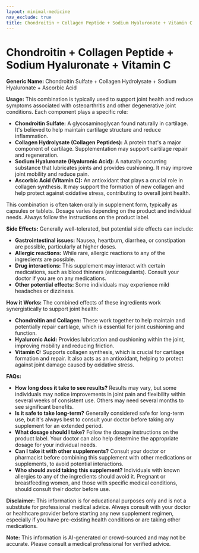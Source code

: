 ```yaml
---
layout: minimal-medicine
nav_exclude: true
title: Chondroitin + Collagen Peptide + Sodium Hyaluronate + Vitamin C
---
```


# Chondroitin + Collagen Peptide + Sodium Hyaluronate + Vitamin C

**Generic Name:**  Chondroitin Sulfate + Collagen Hydrolysate + Sodium Hyaluronate + Ascorbic Acid


**Usage:** This combination is typically used to support joint health and reduce symptoms associated with osteoarthritis and other degenerative joint conditions.  Each component plays a specific role:

* **Chondroitin Sulfate:** A glycosaminoglycan found naturally in cartilage. It's believed to help maintain cartilage structure and reduce inflammation.
* **Collagen Hydrolysate (Collagen Peptides):** A protein that's a major component of cartilage. Supplementation may support cartilage repair and regeneration.
* **Sodium Hyaluronate (Hyaluronic Acid):** A naturally occurring substance that lubricates joints and provides cushioning. It may improve joint mobility and reduce pain.
* **Ascorbic Acid (Vitamin C):** An antioxidant that plays a crucial role in collagen synthesis. It may support the formation of new collagen and help protect against oxidative stress, contributing to overall joint health.

This combination is often taken orally in supplement form, typically as capsules or tablets. Dosage varies depending on the product and individual needs.  Always follow the instructions on the product label.


**Side Effects:** Generally well-tolerated, but potential side effects can include:

* **Gastrointestinal issues:**  Nausea, heartburn, diarrhea, or constipation are possible, particularly at higher doses.
* **Allergic reactions:**  While rare, allergic reactions to any of the ingredients are possible.
* **Drug interactions:**  This supplement may interact with certain medications, such as blood thinners (anticoagulants). Consult your doctor if you are on any medications.
* **Other potential effects:** Some individuals may experience mild headaches or dizziness.


**How it Works:**  The combined effects of these ingredients work synergistically to support joint health:

* **Chondroitin and Collagen:**  These work together to help maintain and potentially repair cartilage, which is essential for joint cushioning and function.
* **Hyaluronic Acid:**  Provides lubrication and cushioning within the joint, improving mobility and reducing friction.
* **Vitamin C:**  Supports collagen synthesis, which is crucial for cartilage formation and repair.  It also acts as an antioxidant, helping to protect against joint damage caused by oxidative stress.


**FAQs:**

* **How long does it take to see results?**  Results may vary, but some individuals may notice improvements in joint pain and flexibility within several weeks of consistent use.  Others may need several months to see significant benefits.
* **Is it safe to take long-term?**  Generally considered safe for long-term use, but it's always best to consult your doctor before taking any supplement for an extended period.
* **What dosage should I take?** Follow the dosage instructions on the product label.  Your doctor can also help determine the appropriate dosage for your individual needs.
* **Can I take it with other supplements?**  Consult your doctor or pharmacist before combining this supplement with other medications or supplements, to avoid potential interactions.
* **Who should avoid taking this supplement?** Individuals with known allergies to any of the ingredients should avoid it.  Pregnant or breastfeeding women, and those with specific medical conditions, should consult their doctor before use.


**Disclaimer:** This information is for educational purposes only and is not a substitute for professional medical advice. Always consult with your doctor or healthcare provider before starting any new supplement regimen, especially if you have pre-existing health conditions or are taking other medications.


**Note:** This information is AI-generated or crowd-sourced and may not be accurate. Please consult a medical professional for verified advice.